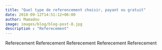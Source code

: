 ```yaml
---
title: "Quel type de referencement choisir, payant ou gratuit"
date: 2018-09-12T14:51:12+06:00
author: Mamadou
image: images/blog/blog-post-8.jpg
description : "Referecement"
---
```


Referecement Referecement Referecement Referecement Referecement 
